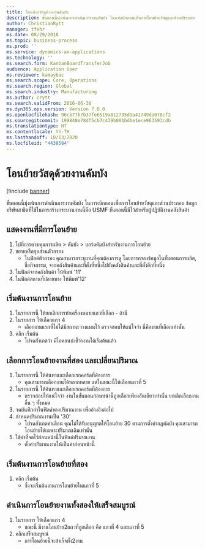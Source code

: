```yaml
---
title: โอนย้ายวัสดุด้วยงานคัมบัง
description: ขั้นตอนนี้มุ่งเน้นการดำเนินการงานคัมบัง ในการเบิกถอนเพื่อการโอนย้ายวัสดุและส่วนประกอบ
author: ChristianRytt
manager: tfehr
ms.date: 08/29/2018
ms.topic: business-process
ms.prod: ''
ms.service: dynamics-ax-applications
ms.technology: ''
ms.search.form: KanbanBoardTransferJob
audience: Application User
ms.reviewer: kamaybac
ms.search.scope: Core, Operations
ms.search.region: Global
ms.search.industry: Manufacturing
ms.author: crytt
ms.search.validFrom: 2016-06-30
ms.dyn365.ops.version: Version 7.0.0
ms.openlocfilehash: 96cb77b7b37fe6519a812735d9a41749da078cf2
ms.sourcegitcommit: 199848e78df5cb7c439b001bdbe1ece963593cdb
ms.translationtype: HT
ms.contentlocale: th-TH
ms.lasthandoff: 10/13/2020
ms.locfileid: "4438584"
---
```

# <a name="transfer-materials-with-kanban-jobs"></a>โอนย้ายวัสดุด้วยงานคัมบัง

[!include [banner](../../includes/banner.md)]

ขั้นตอนนี้มุ่งเน้นการดำเนินการงานคัมบัง ในการเบิกถอนเพื่อการโอนย้ายวัสดุและส่วนประกอบ ข้อมูลบริษัทสาธิตที่ใช้ในการสร้างกระบวนงานนี้คือ USMF ขั้นตอนนี้มีไว้สำหรับผู้ปฏิบัติงานคลังสินค้า


## <a name="display-transfer-jobs"></a>แสดงงานที่มีการโอนย้าย
1. ไปที่การควบคุมการผลิต > คัมบัง > บอร์ดคัมบังสำหรับงานการโอนย้าย
2. ขยายหรือยุบส่วนตัวกรอง
    * ในฟิลด์ตัวกรอง คุณสามารถระบุงานที่คุณต้องการดู โดยการกรองข้อมูลในขั้นตอนการผลิต, ชื่อกิจกรรม, จากคลังสินค้าและที่ตั้งที่หนึ่งไปยังคลังสินค้าและที่ตั้งอีกที่หนึ่ง  
3. ในฟิลด์จากคลังสินค้า ให้พิมพ์ '11'
4. ในฟิลด์สถานที่ปลายทาง ให้พิมพ์'12'

## <a name="start-a-transfer-job"></a>เริ่มต้นงานการโอนย้าย
1. ในรายการนี้ ให้ยกเลิกการทำเครื่องหมายแถวที่เลือก - ถ้ามี
2. ในรายการ ให้เลือกแถว 4
    * เลือกงานแรกที่ไม่ได้มีสถานะวางแผนไว้ ตรวจสอบให้แน่ใจว่า นี่คืองานที่เลือกเท่านั้น  
3. คลิก เริ่มต้น
    * โปรดสังเกตว่า มีไอคอนบ่งชี้ว่างานได้เริ่มต้นแล้ว  

## <a name="select-a-second-transfer-job-and-change-quantity"></a>เลือกการโอนย้ายงานที่สอง และเปลี่ยนปริมาณ
1. ในรายการนี้ ให้ค้นหาและเลือกเรกคอร์ดที่ต้องการ
    * คุณสามารถเลือกงานได้หลากหลาย แต่ในขณะนี้ให้เลือกแถวที่ 5  
2. ในรายการนี้ ให้ค้นหาและเลือกเรกคอร์ดที่ต้องการ
    * ตรวจสอบให้แน่ใจว่า งานในขั้นตอนก่อนหน้านี้ถูกเลือกเพียงอันเดียวเท่านั้น ยกเลิกเลือกงานอื่น ๆ ทั้งหมด  
3. จดบันทึกค่าในฟิลด์ของปริมาณงาน เพื่ออ้างอิงต่อไป
4. กำหนดปริมาณงานเป็น '30'
    * โปรดสังเกตคำเตือน  คุณไม่ได้รับอนุญาตให้โอนย้าย 30 ตามการตั้งค่ากฎคัมบัง คุณสามารถโอนย้ายได้เฉพาะปริมาณเดิมเท่านั้น  
5. ใช้ค่าที่จดไว้ก่อนหน้านี้ในฟิลด์ปริมาณงาน 
    * ตั้งค่าปริมาณงานให้เป็นค่าก่อนหน้านี้  

## <a name="start-the-second-transfer-job"></a>เริ่มต้นงานการโอนย้ายที่สอง
1. คลิก เริ่มต้น
    * ซึ่งจะเริ่มต้นงานการโอนย้ายในแถวที่ 5  

## <a name="complete-both-transfer-jobs"></a>ดำเนินการโอนย้ายงานทั้งสองให้เสร็จสมบูรณ์
1. ในรายการ ให้เลือกแถว 4
    * ขณะนี้ มีงานโอนย้าย2แถวที่ถูกเลือก คือ แถวที่ 4 และแถวที่ 5  
2. คลิกเสร็จสมบูรณ์
    * การโอนย้ายนี้จะสำเร็จทั้ง2งาน  

